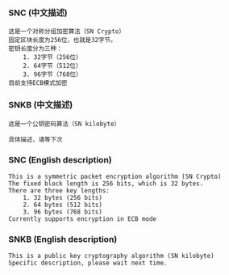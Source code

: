 ### SNC (中文描述)
```text
这是一个对称分组加密算法（SN Crypto）
固定区块长度为256位，也就是32字节。
密钥长度分为三种：
    1. 32字节（256位）
    2. 64字节（512位）
    3. 96字节（768位）
目前支持ECB模式加密
```

### SNKB (中文描述)
```text
这是一个公钥密码算法（SN kilobyte）

具体描述，请等下次
```

### SNC (English description)
```text
This is a symmetric packet encryption algorithm (SN Crypto)
The fixed block length is 256 bits, which is 32 bytes.
There are three key lengths:
    1. 32 bytes (256 bits)
    2. 64 bytes (512 bits)
    3. 96 bytes (768 bits)
Currently supports encryption in ECB mode
```

### SNKB (English description)
```text
This is a public key cryptography algorithm (SN kilobyte)
Specific description, please wait next time.
```
